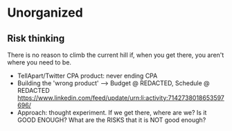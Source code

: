 # Unorganized
## Risk thinking
There is no reason to climb the current hill if, when you get there, you aren't where you need to be.

* TellApart/Twitter CPA product: never ending CPA 
* Building the 'wrong product'
--> Budget @ REDACTED, Schedule @ REDACTED
https://www.linkedin.com/feed/update/urn:li:activity:7142738018653597696/
* Approach: thought experiment. If we get there, where are we? Is it GOOD ENOUGH? What are the RISKS that it is NOT good enough?
